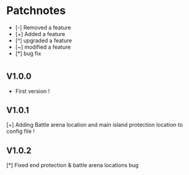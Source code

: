 # Patchnotes

- [-] Removed a feature
- [+] Added a feature
- [^] upgraded a feature
- [~] modified a feature
- [*] bug fix
# 

## V1.0.0

- First version !

## V1.0.1

[+] Adding Battle arena location and main island protection location to config file !

## V1.0.2

[*] Fixed end protection & battle arena locations bug

